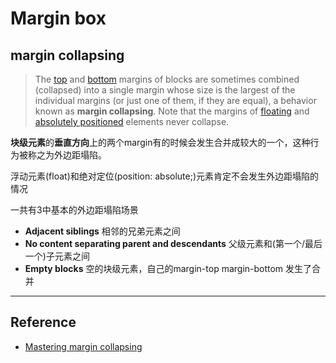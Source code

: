 # Margin box

## margin collapsing

> The [top](https://developer.mozilla.org/en-US/docs/Web/CSS/margin-top) and [bottom](https://developer.mozilla.org/en-US/docs/Web/CSS/margin-bottom) margins of blocks are sometimes combined (collapsed) into a single margin whose size is the largest of the individual margins (or just one of them, if they are equal), a behavior known as **margin collapsing**. Note that the margins of [floating](https://developer.mozilla.org/en-US/docs/Web/CSS/float) and [absolutely positioned](https://developer.mozilla.org/en-US/docs/Web/CSS/position#absolute) elements never collapse. 

**块级元素**的**垂直方向**上的两个margin有的时候会发生合并成较大的一个，这种行为被称之为外边距塌陷。

浮动元素(float)和绝对定位(position: absolute;)元素肯定不会发生外边距塌陷的情况

一共有3中基本的外边距塌陷场景

* **Adjacent siblings** 相邻的兄弟元素之间
* **No content separating parent and descendants** 父级元素和(第一个/最后一个)子元素之间
* **Empty blocks** 空的块级元素，自己的margin-top margin-bottom 发生了合并

----------------

## Reference

* [Mastering margin collapsing](https://developer.mozilla.org/en-US/docs/Web/CSS/CSS_Box_Model/Mastering_margin_collapsing)

